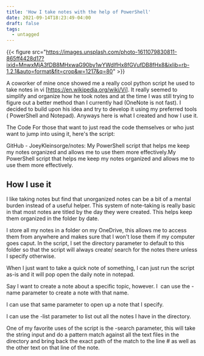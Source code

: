 ```yaml
---
title: 'How I take notes with the help of PowerShell'
date: 2021-09-14T18:23:49-04:00
draft: false
tags:
  - untagged
---
```


{{< figure src="https://images.unsplash.com/photo-1611079830811-865ff4428d17?ixid=MnwxMjA3fDB8MHxwaG90by1wYWdlfHx8fGVufDB8fHx8&ixlib=rb-1.2.1&auto=format&fit=crop&w=1217&q=80" >}}

A coworker of mine once showed me a really cool python script he used to take notes in vi [https://en.wikipedia.org/wiki/Vi]. It really seemed to simplify and organize how he took notes and at the time I was still trying to figure out a better method than I currently had (OneNote is not fast). I decided to build upon his idea and try to develop it using my preferred tools ( PowerShell and Notepad). Anyways here is what I created and how I use it.

The Code
For those that want to just read the code themselves or who just want to jump into using it, here's the script:

GitHub - JoeyKleinsorge/notes: My PowerShell script that helps me keep my notes
organized and allows me to use them more effectively.My PowerShell script that
helps me keep my notes organized and allows me to use them more effectively.

## How I use it

I like taking notes but find that unorganized notes can be a bit of a mental burden instead of a useful helper. This system of note-taking is really basic in that most notes are titled by the day they were created. This helps keep them organized in the folder by date.

I store all my notes in a folder on my OneDrive, this allows me to access them from anywhere and makes sure that I won't lose them if my computer goes caput. In the script, I set the directory parameter to default to this folder so that the script will always create/ search for the notes there unless I specify otherwise.

When I just want to take a quick note of something, I can just run the script as-is and it will pop open the daily note in notepad.

Say I want to create a note about a specific topic, however. I  can use the -name parameter to create a note with that name.

I can use that same parameter to open up a note that I specify.

I can use the -list parameter to list out all the notes I have in the directory.

One of my favorite uses of the script is the -search parameter, this will take the string input and do a pattern match against all the text files in the directory and bring back the exact path of the match to the line # as well as the other text on that line of the note.
